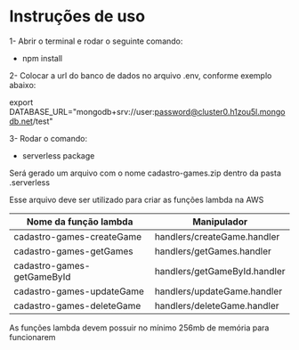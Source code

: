 # Instruções de uso

1- Abrir o terminal e rodar o seguinte comando:

-   npm install

2- Colocar a url do banco de dados no arquivo .env, conforme exemplo abaixo:

export DATABASE_URL="mongodb+srv://user:password@cluster0.h1zou5l.mongodb.net/test"

3- Rodar o comando:

-   serverless package

Será gerado um arquivo com o nome cadastro-games.zip dentro da pasta .serverless

Esse arquivo deve ser utilizado para criar as funções lambda na AWS

Nome da função lambda | Manipulador|
---------------|-----------
cadastro-games-createGame | handlers/createGame.handler
cadastro-games-getGames | handlers/getGames.handler
cadastro-games-getGameById | handlers/getGameById.handler
cadastro-games-updateGame | handlers/updateGame.handler
cadastro-games-deleteGame | handlers/deleteGame.handler

As funções lambda devem possuir no mínimo 256mb de memória para funcionarem
